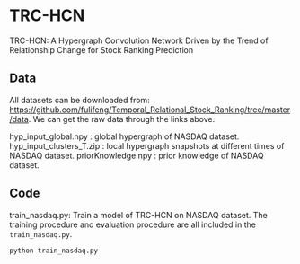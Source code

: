 # TRC-HCN
TRC-HCN: A Hypergraph Convolution Network Driven by the Trend of Relationship Change for Stock Ranking Prediction

## Data 
All datasets can be downloaded from: https://github.com/fulifeng/Temporal_Relational_Stock_Ranking/tree/master/data.
We can get the raw data through the links above. 

hyp_input_global.npy : global hypergraph of NASDAQ dataset.
hyp_input_clusters_T.zip : local hypergraph snapshots at different times of NASDAQ dataset.
priorKnowledge.npy : prior knowledge of NASDAQ dataset.

## Code
train_nasdaq.py: Train a model of TRC-HCN on NASDAQ dataset. 
The training procedure and evaluation procedure are all included in the `train_nasdaq.py`.
```train & evaluate
python train_nasdaq.py 
```
